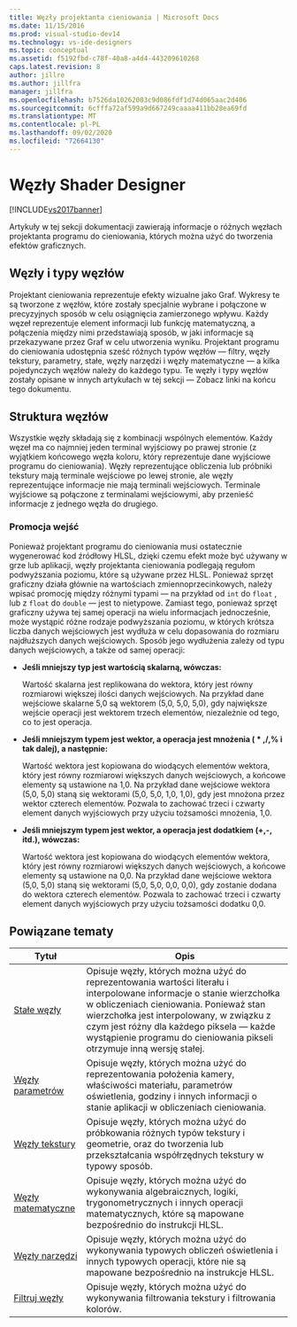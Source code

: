 ```yaml
---
title: Węzły projektanta cieniowania | Microsoft Docs
ms.date: 11/15/2016
ms.prod: visual-studio-dev14
ms.technology: vs-ide-designers
ms.topic: conceptual
ms.assetid: f5192fbd-c78f-40a8-a4d4-443209610268
caps.latest.revision: 8
author: jillre
ms.author: jillfra
manager: jillfra
ms.openlocfilehash: b7526da10262003c9d086fdf1d74d065aac2d406
ms.sourcegitcommit: 6cfffa72af599a9d667249caaaa411bb28ea69fd
ms.translationtype: MT
ms.contentlocale: pl-PL
ms.lasthandoff: 09/02/2020
ms.locfileid: "72664130"
---
```

# <a name="shader-designer-nodes"></a>Węzły Shader Designer
[!INCLUDE[vs2017banner](../includes/vs2017banner.md)]

Artykuły w tej sekcji dokumentacji zawierają informacje o różnych węzłach projektanta programu do cieniowania, których można użyć do tworzenia efektów graficznych.

## <a name="nodes-and-node-types"></a>Węzły i typy węzłów
 Projektant cieniowania reprezentuje efekty wizualne jako Graf. Wykresy te są tworzone z węzłów, które zostały specjalnie wybrane i połączone w precyzyjnych sposób w celu osiągnięcia zamierzonego wpływu. Każdy węzeł reprezentuje element informacji lub funkcję matematyczną, a połączenia między nimi przedstawiają sposób, w jaki informacje są przekazywane przez Graf w celu utworzenia wyniku. Projektant programu do cieniowania udostępnia sześć różnych typów węzłów — filtry, węzły tekstury, parametry, stałe, węzły narzędzi i węzły matematyczne — a kilka pojedynczych węzłów należy do każdego typu. Te węzły i typy węzłów zostały opisane w innych artykułach w tej sekcji — Zobacz linki na końcu tego dokumentu.

## <a name="node-structure"></a>Struktura węzłów
 Wszystkie węzły składają się z kombinacji wspólnych elementów. Każdy węzeł ma co najmniej jeden terminal wyjściowy po prawej stronie (z wyjątkiem końcowego węzła koloru, który reprezentuje dane wyjściowe programu do cieniowania). Węzły reprezentujące obliczenia lub próbniki tekstury mają terminale wejściowe po lewej stronie, ale węzły reprezentujące informacje nie mają terminali wejściowych. Terminale wyjściowe są połączone z terminalami wejściowymi, aby przenieść informacje z jednego węzła do drugiego.

### <a name="promotion-of-inputs"></a>Promocja wejść
 Ponieważ projektant programu do cieniowania musi ostatecznie wygenerować kod źródłowy HLSL, dzięki czemu efekt może być używany w grze lub aplikacji, węzły projektanta cieniowania podlegają regułom podwyższania poziomu, które są używane przez HLSL. Ponieważ sprzęt graficzny działa głównie na wartościach zmiennoprzecinkowych, należy wpisać promocję między różnymi typami — na przykład od `int` do `float` , lub z `float` do `double` — jest to nietypowe. Zamiast tego, ponieważ sprzęt graficzny używa tej samej operacji na wielu informacjach jednocześnie, może wystąpić różne rodzaje podwyższania poziomu, w których krótsza liczba danych wejściowych jest wydłuża w celu dopasowania do rozmiaru najdłuższych danych wejściowych. Sposób jego wydłużenia zależy od typu danych wejściowych, a także od samej operacji:

- **Jeśli mniejszy typ jest wartością skalarną, wówczas:**

     Wartość skalarna jest replikowana do wektora, który jest równy rozmiarowi większej ilości danych wejściowych. Na przykład dane wejściowe skalarne 5,0 są wektorem (5,0, 5,0, 5,0), gdy największe wejście operacji jest wektorem trzech elementów, niezależnie od tego, co to jest operacja.

- **Jeśli mniejszym typem jest wektor, a operacja jest mnożenia ( \* ,/,% i tak dalej), a następnie:**

     Wartość wektora jest kopiowana do wiodących elementów wektora, który jest równy rozmiarowi większych danych wejściowych, a końcowe elementy są ustawione na 1,0. Na przykład dane wejściowe wektora (5,0, 5,0) staną się wektorami (5,0, 5,0, 1,0, 1,0), gdy jest mnożona przez wektor czterech elementów. Pozwala to zachować trzeci i czwarty element danych wyjściowych przy użyciu tożsamości mnożenia, 1,0.

- **Jeśli mniejszym typem jest wektor, a operacja jest dodatkiem (+,-, itd.), wówczas:**

     Wartość wektora jest kopiowana do wiodących elementów wektora, który jest równy rozmiarowi większych danych wejściowych, a końcowe elementy są ustawione na 0,0. Na przykład dane wejściowe wektora (5,0, 5,0) staną się wektorami (5,0, 5,0, 0,0, 0,0), gdy zostanie dodana do wektora czterech elementów. Pozwala to zachować trzeci i czwarty element danych wyjściowych przy użyciu tożsamości dodatku 0,0.

## <a name="related-topics"></a>Powiązane tematy

|Tytuł|Opis|
|-----------|-----------------|
|[Stałe węzły](../designers/constant-nodes.md)|Opisuje węzły, których można użyć do reprezentowania wartości literału i interpolowane informacje o stanie wierzchołka w obliczeniach cieniowania. Ponieważ stan wierzchołka jest interpolowany, w związku z czym jest różny dla każdego piksela — każde wystąpienie programu do cieniowania pikseli otrzymuje inną wersję stałej.|
|[Węzły parametrów](../designers/parameter-nodes.md)|Opisuje węzły, których można użyć do reprezentowania położenia kamery, właściwości materiału, parametrów oświetlenia, godziny i innych informacji o stanie aplikacji w obliczeniach cieniowania.|
|[Węzły tekstury](../designers/texture-nodes.md)|Opisuje węzły, których można użyć do próbkowania różnych typów tekstury i geometrie, oraz do tworzenia lub przekształcania współrzędnych tekstury w typowy sposób.|
|[Węzły matematyczne](../designers/math-nodes.md)|Opisuje węzły, których można użyć do wykonywania algebraicznych, logiki, trygonometrycznych i innych operacji matematycznych, które są mapowane bezpośrednio do instrukcji HLSL.|
|[Węzły narzędzi](../designers/utility-nodes.md)|Opisuje węzły, których można użyć do wykonywania typowych obliczeń oświetlenia i innych typowych operacji, które nie są mapowane bezpośrednio na instrukcje HLSL.|
|[Filtruj węzły](../designers/filter-nodes.md)|Opisuje węzły, których można użyć do wykonywania filtrowania tekstury i filtrowania kolorów.|

